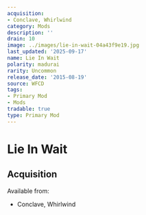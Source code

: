```yaml
---
acquisition:
- Conclave, Whirlwind
category: Mods
description: ''
drain: 10
image: ../images/lie-in-wait-04a43f9e19.jpg
last_updated: '2025-09-17'
name: Lie In Wait
polarity: madurai
rarity: Uncommon
release_date: '2015-08-19'
source: WFCD
tags:
- Primary Mod
- Mods
tradable: true
type: Primary Mod
---
```


# Lie In Wait

## Acquisition

Available from:
- Conclave, Whirlwind


